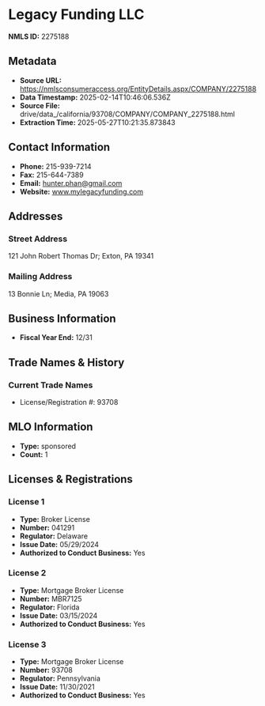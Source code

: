 # Legacy Funding LLC

**NMLS ID:** 2275188

## Metadata
- **Source URL:** https://nmlsconsumeraccess.org/EntityDetails.aspx/COMPANY/2275188
- **Data Timestamp:** 2025-02-14T10:46:06.536Z
- **Source File:** drive/data_/california/93708/COMPANY/COMPANY_2275188.html
- **Extraction Time:** 2025-05-27T10:21:35.873843

## Contact Information
- **Phone:** 215-939-7214
- **Fax:** 215-644-7389
- **Email:** hunter.phan@gmail.com
- **Website:** www.mylegacyfunding.com

## Addresses
### Street Address
121 John Robert Thomas Dr; Exton, PA 19341

### Mailing Address
13 Bonnie Ln; Media, PA 19063

## Business Information
- **Fiscal Year End:** 12/31

## Trade Names & History
### Current Trade Names
- License/Registration #: 93708

## MLO Information
- **Type:** sponsored
- **Count:** 1

## Licenses & Registrations

### License 1
- **Type:** Broker License
- **Number:** 041291
- **Regulator:** Delaware
- **Issue Date:** 05/29/2024
- **Authorized to Conduct Business:** Yes

### License 2
- **Type:** Mortgage Broker License
- **Number:** MBR7125
- **Regulator:** Florida
- **Issue Date:** 03/15/2024
- **Authorized to Conduct Business:** Yes

### License 3
- **Type:** Mortgage Broker License
- **Number:** 93708
- **Regulator:** Pennsylvania
- **Issue Date:** 11/30/2021
- **Authorized to Conduct Business:** Yes
